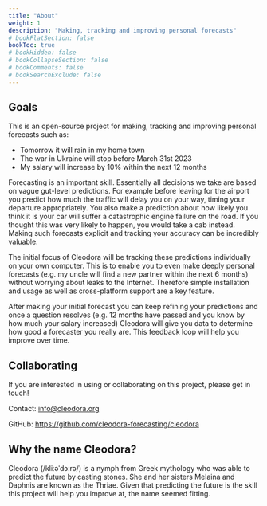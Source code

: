 ```yaml
---
title: "About"
weight: 1
description: "Making, tracking and improving personal forecasts"
# bookFlatSection: false
bookToc: true
# bookHidden: false
# bookCollapseSection: false
# bookComments: false
# bookSearchExclude: false
---
```


## Goals

This is an open-source project for making, tracking and improving personal
forecasts such as:

* Tomorrow it will rain in my home town
* The war in Ukraine will stop before March 31st 2023
* My salary will increase by 10% within the next 12 months

Forecasting is an important skill. Essentially all decisions we take are based
on vague gut-level predictions. For example before leaving for the airport you
predict how much the traffic will delay you on your way, timing your departure
appropriately. You also make a prediction about how likely you think it is your
car will suffer a catastrophic engine failure on the road. If you thought this
was very likely to happen, you would take a cab instead. Making such forecasts
explicit and tracking your accuracy can be incredibly valuable.

The initial focus of Cleodora will be tracking these predictions individually
on your own computer. This is to enable you to even make deeply personal
forecasts (e.g. my uncle will find a new partner within the next 6 months)
without worrying about leaks to the Internet. Therefore simple installation and
usage as well as cross-platform support are a key feature.

After making your initial forecast you can keep refining your predictions and
once a question resolves (e.g. 12 months have passed and you know by how much
your salary increased) Cleodora will give you data to determine how good a
forecaster you really are. This feedback loop will help you improve over time.

## Collaborating

If you are interested in using or collaborating on this project, please get in
touch!

Contact: info@cleodora.org

GitHub: https://github.com/cleodora-forecasting/cleodora

## Why the name Cleodora?

Cleodora (/kliːəˈdɔːrə/) is a nymph from Greek mythology who was able to
predict the future by casting stones. She and her sisters Melaina and Daphnis
are known as the Thriae. Given that predicting the future is the skill this
project will help you improve at, the name seemed fitting.
